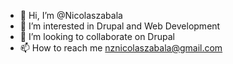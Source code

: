 - 👋 Hi, I’m @Nicolaszabala
- 👀 I’m interested in Drupal and Web Development
- 💞️ I’m looking to collaborate on Drupal
- 📫 How to reach me nznicolaszabala@gmail.com
